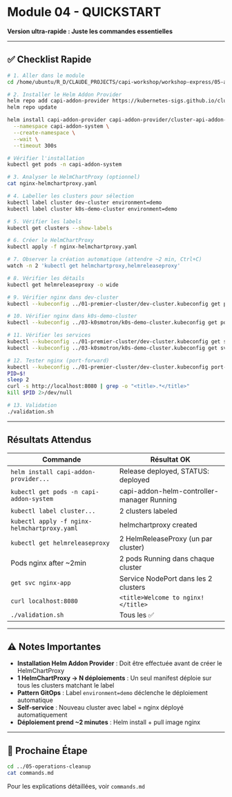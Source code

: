 # Module 04 - QUICKSTART

**Version ultra-rapide : Juste les commandes essentielles**

---

## ✅ Checklist Rapide

```bash
# 1. Aller dans le module
cd /home/ubuntu/R_D/CLAUDE_PROJECTS/capi-workshop/workshop-express/05-automation-helm

# 2. Installer le Helm Addon Provider
helm repo add capi-addon-provider https://kubernetes-sigs.github.io/cluster-api-addon-provider-helm
helm repo update

helm install capi-addon-provider capi-addon-provider/cluster-api-addon-provider-helm \
  --namespace capi-addon-system \
  --create-namespace \
  --wait \
  --timeout 300s

# Vérifier l'installation
kubectl get pods -n capi-addon-system

# 3. Analyser le HelmChartProxy (optionnel)
cat nginx-helmchartproxy.yaml

# 4. Labeller les clusters pour sélection
kubectl label cluster dev-cluster environment=demo
kubectl label cluster k0s-demo-cluster environment=demo

# 5. Vérifier les labels
kubectl get clusters --show-labels

# 6. Créer le HelmChartProxy
kubectl apply -f nginx-helmchartproxy.yaml

# 7. Observer la création automatique (attendre ~2 min, Ctrl+C)
watch -n 2 'kubectl get helmchartproxy,helmreleaseproxy'

# 8. Vérifier les détails
kubectl get helmreleaseproxy -o wide

# 9. Vérifier nginx dans dev-cluster
kubectl --kubeconfig ../01-premier-cluster/dev-cluster.kubeconfig get pods -l app.kubernetes.io/name=nginx

# 10. Vérifier nginx dans k0s-demo-cluster
kubectl --kubeconfig ../03-k0smotron/k0s-demo-cluster.kubeconfig get pods -l app.kubernetes.io/name=nginx

# 11. Vérifier les services
kubectl --kubeconfig ../01-premier-cluster/dev-cluster.kubeconfig get svc nginx-app
kubectl --kubeconfig ../03-k0smotron/k0s-demo-cluster.kubeconfig get svc nginx-app

# 12. Tester nginx (port-forward)
kubectl --kubeconfig ../01-premier-cluster/dev-cluster.kubeconfig port-forward svc/nginx-app 8080:80 &
PID=$!
sleep 2
curl -s http://localhost:8080 | grep -o "<title>.*</title>"
kill $PID 2>/dev/null

# 13. Validation
./validation.sh
```

---

## Résultats Attendus

| Commande | Résultat OK |
|----------|-------------|
| `helm install capi-addon-provider...` | Release deployed, STATUS: deployed |
| `kubectl get pods -n capi-addon-system` | capi-addon-helm-controller-manager Running |
| `kubectl label cluster...` | 2 clusters labeled |
| `kubectl apply -f nginx-helmchartproxy.yaml` | helmchartproxy created |
| `kubectl get helmreleaseproxy` | 2 HelmReleaseProxy (un par cluster) |
| Pods nginx after ~2min | 2 pods Running dans chaque cluster |
| `get svc nginx-app` | Service NodePort dans les 2 clusters |
| `curl localhost:8080` | `<title>Welcome to nginx!</title>` |
| `./validation.sh` | Tous les ✅ |

---

## ⚠️ Notes Importantes

- **Installation Helm Addon Provider** : Doit être effectuée avant de créer le HelmChartProxy
- **1 HelmChartProxy → N déploiements** : Un seul manifest déploie sur tous les clusters matchant le label
- **Pattern GitOps** : Label `environment=demo` déclenche le déploiement automatique
- **Self-service** : Nouveau cluster avec label = nginx déployé automatiquement
- **Déploiement prend ~2 minutes** : Helm install + pull image nginx

---

## 🚀 Prochaine Étape

```bash
cd ../05-operations-cleanup
cat commands.md
```

Pour les explications détaillées, voir `commands.md`